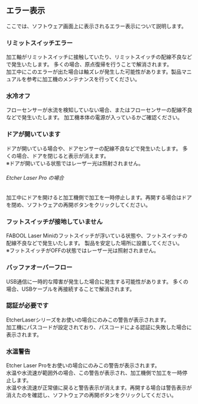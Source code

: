 ## エラー表示

ここでは、ソフトウェア画面上に表示されるエラー表示について説明します。

### リミットスイッチエラー
加工軸がリミットスイッチに接触していたり、リミットスイッチの配線不良などで発生いたします。
多くの場合、原点復帰を行うことで解消されます。
<br/>
加工中にこのエラーが出た場合は軸ズレが発生した可能性があります。製品マニュアルを参考に加工機のメンテナンスを行ってください。

### 水冷オフ
フローセンサーが水流を検知していない場合、またはフローセンサーの配線不良などで発生いたします。
加工機本体の電源が入っているかご確認ください。

### ドアが開いています
ドアが開いている場合や、ドアセンサーの配線不良などで発生いたします。
多くの場合、ドアを閉じると表示が消えます。<br/>
※ドアが開いている状態ではレーザー光は照射されません。

###### Etcher Laser Pro の場合
加工中にドアを開けると加工機側で加工を一時停止します。再開する場合はドアを閉め、ソフトウェアの再開ボタンをクリックしてください。

### フットスイッチが接地していません
FABOOL Laser Miniのフットスイッチが浮いている状態や、フットスイッチの配線不良などで発生いたします。
製品を安定した場所に設置してください。<br/>
※フットスイッチがOFFの状態ではレーザー光は照射されません。

### バッファオーバーフロー
USB通信に一時的な障害が発生した場合に発生する可能性があります。
多くの場合、USBケーブルを再接続することで解消されます。

### 認証が必要です
EtcherLaserシリーズをお使いの場合にのみこの警告が表示されます。<br/>
加工機にパスコードが設定されており、パスコードによる認証に失敗した場合に表示されます。

### 水温警告
Etcher Laser Proをお使いの場合にのみこの警告が表示されます。<br/>
水温や水流速が範囲外の場合、この警告が表示され、加工機側で加工を一時停止します。</br>
水温や水流速が正常値に戻ると警告表示が消えます。再開する場合は警告表示が消えたのを確認し、ソフトウェアの再開ボタンをクリックしてください。
